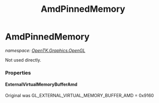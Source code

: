 ﻿---
title: AmdPinnedMemory
---

# AmdPinnedMemory
_namespace: [OpenTK.Graphics.OpenGL](N-OpenTK.Graphics.OpenGL.html)_

Not used directly.



### Properties

#### ExternalVirtualMemoryBufferAmd
Original was GL_EXTERNAL_VIRTUAL_MEMORY_BUFFER_AMD = 0x9160


